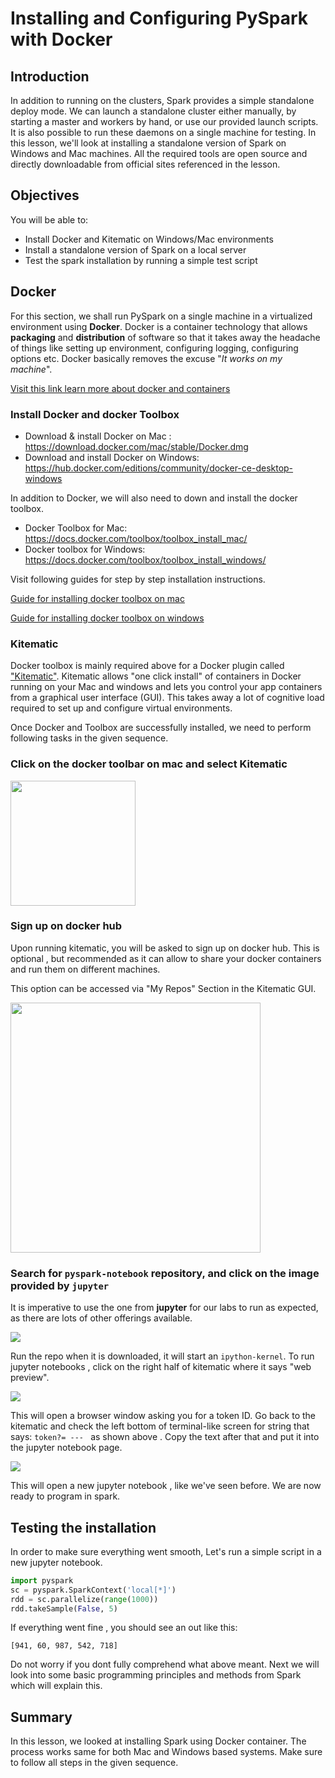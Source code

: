 
# Installing and Configuring PySpark with Docker

## Introduction

In addition to running on the clusters, Spark provides a simple standalone deploy mode. We can launch a standalone cluster either manually, by starting a master and workers by hand, or use our provided launch scripts. It is also possible to run these daemons on a single machine for testing. In this lesson, we'll look at installing a standalone version of Spark on Windows and Mac machines. All the required tools are open source and directly downloadable from official sites referenced in the lesson. 

## Objectives
You will be able to:
- Install Docker and Kitematic on Windows/Mac environments
- Install a standalone version of Spark on a local server 
- Test the spark installation by running a simple test script

## Docker
For this section, we shall run PySpark on a single machine in a virtualized environment using __Docker__. Docker is a container technology that allows __packaging__ and __distribution__ of software  so that it takes away the headache of things like setting up environment, configuring logging, configuring options etc. Docker basically removes the excuse "*It works on my machine*". 

[Visit this link learn more about docker and containers](https://www.zdnet.com/article/what-is-docker-and-why-is-it-so-darn-popular/)

### Install Docker and docker Toolbox
 
 
- Download & install Docker on Mac : https://download.docker.com/mac/stable/Docker.dmg
- Download and install Docker on Windows:  https://hub.docker.com/editions/community/docker-ce-desktop-windows

In addition to Docker, we will also need to down and install the docker toolbox. 

- Docker Toolbox for Mac: https://docs.docker.com/toolbox/toolbox_install_mac/
- Docker toolbox for Windows: https://docs.docker.com/toolbox/toolbox_install_windows/

Visit following guides for step by step installation instructions. 

[Guide for installing docker toolbox on mac](https://docs.docker.com/toolbox/toolbox_install_mac/)

[Guide for installing docker toolbox on windows](https://docs.docker.com/toolbox/toolbox_install_windows/)


### Kitematic

Docker toolbox is mainly required above for a Docker plugin called ["Kitematic"](https://kitematic.com/). Kitematic allows "one click install" of containers in Docker running on your Mac and windows and lets you control your app containers from a graphical user interface (GUI). This takes away a lot of cognitive load required to set up and configure virtual environments. 

Once Docker and Toolbox are successfully installed, we need to perform following tasks in the given sequence. 


### Click on the docker toolbar on mac and select Kitematic

<img src="kite.png" width=200>

### Sign up on docker hub 
Upon running kitematic, you will be asked to sign up on docker hub. This is optional , but recommended as it can allow to share your docker containers and run them on different machines. 

This option can be accessed via "My Repos" Section in the Kitematic GUI. 
 
<img src="hub.png" width=400>

### Search for `pyspark-notebook` repository, and click on the image provided by `jupyter` 
It is imperative to use the one from __jupyter__ for our labs to run as expected, as there are lots of other offerings available. 

![](search.png)

Run the repo when it is downloaded, it will start an `ipython-kernel`. To run jupyter notebooks , click on the right half of kitematic where it says "web preview".

![](click.png)

This will open a browser window asking you for a token ID. Go back to the kitematic and check the left bottom of terminal-like screen for string that says: `token?= --- ` as shown above . Copy the text after that and put it into the jupyter notebook page.


![](token.png)


This will open a new jupyter notebook , like we've seen before. We are now ready to program in spark.  

## Testing the installation

In order to make sure everything went smooth, Let's run a simple script in a new jupyter notebook. 

```python
import pyspark
sc = pyspark.SparkContext('local[*]')
rdd = sc.parallelize(range(1000))
rdd.takeSample(False, 5)
```

If everything went fine , you should see an out like this:
```
[941, 60, 987, 542, 718]
```

Do not worry if you dont fully comprehend what above meant. Next we will look into some basic programming principles and methods from Spark which will explain this. 

## Summary 

In this lesson, we looked at installing Spark using Docker container. The process works same for both Mac and Windows based systems. Make sure to follow all steps in the given sequence. 
